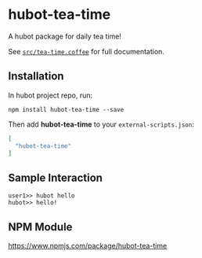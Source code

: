 # hubot-tea-time

A hubot package for daily tea time!

See [`src/tea-time.coffee`](src/tea-time.coffee) for full documentation.

## Installation

In hubot project repo, run:

`npm install hubot-tea-time --save`

Then add **hubot-tea-time** to your `external-scripts.json`:

```json
[
  "hubot-tea-time"
]
```

## Sample Interaction

```
user1>> hubot hello
hubot>> hello!
```

## NPM Module

https://www.npmjs.com/package/hubot-tea-time
